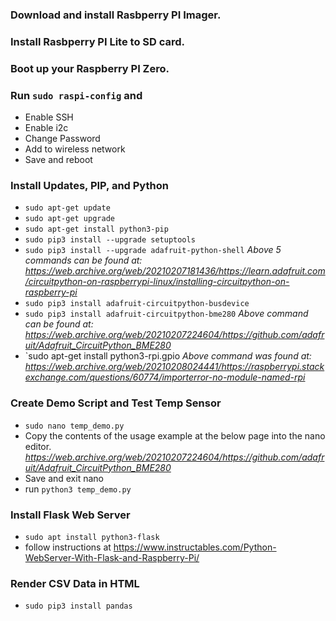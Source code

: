 ### Download and install Rasbperry PI Imager.
### Install Rasbperry PI Lite to SD card.
### Boot up your Raspberry PI Zero.
### Run `sudo raspi-config` and
- Enable SSH
- Enable i2c
- Change Password
- Add to wireless network
- Save and reboot
### Install Updates, PIP, and Python
- `sudo apt-get update`
- `sudo apt-get upgrade`
- `sudo apt-get install python3-pip` 
- `sudo pip3 install --upgrade setuptools`
- `sudo pip3 install --upgrade adafruit-python-shell`
*Above 5 commands can be found at: https://web.archive.org/web/20210207181436/https://learn.adafruit.com/circuitpython-on-raspberrypi-linux/installing-circuitpython-on-raspberry-pi*
- `sudo pip3 install adafruit-circuitpython-busdevice`
- `sudo pip3 install adafruit-circuitpython-bme280`
*Above command can be found at: https://web.archive.org/web/20210207224604/https://github.com/adafruit/Adafruit_CircuitPython_BME280*
- `sudo apt-get install python3-rpi.gpio
*Above command was found at: https://web.archive.org/web/20210208024441/https://raspberrypi.stackexchange.com/questions/60774/importerror-no-module-named-rpi*


### Create Demo Script and Test Temp Sensor
- `sudo nano temp_demo.py`
- Copy the contents of the usage example at the below page into the nano editor.
*https://web.archive.org/web/20210207224604/https://github.com/adafruit/Adafruit_CircuitPython_BME280*
- Save and exit nano
- run `python3 temp_demo.py`

### Install Flask Web Server
- `sudo apt install python3-flask`
- follow instructions at https://www.instructables.com/Python-WebServer-With-Flask-and-Raspberry-Pi/

### Render CSV Data in HTML
- `sudo pip3 install pandas`

